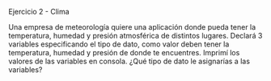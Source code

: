 Ejercicio 2 - Clima

Una empresa de meteorología quiere una aplicación donde pueda tener la temperatura, humedad y presión atmosférica de distintos lugares. 
Declará 3 variables especificando el tipo de dato, como valor deben tener la temperatura, humedad y presión de donde te encuentres.
Imprimí los valores de las variables en consola.
¿Qué tipo de dato le asignarías a las variables?
